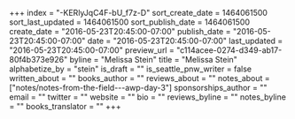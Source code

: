 +++
index = "-KERlyJqC4F-bU_f7z-D"
sort_create_date = 1464061500
sort_last_updated = 1464061500
sort_publish_date = 1464061500
create_date = "2016-05-23T20:45:00-07:00"
publish_date = "2016-05-23T20:45:00-07:00"
date = "2016-05-23T20:45:00-07:00"
last_updated = "2016-05-23T20:45:00-07:00"
preview_url = "c114acee-0274-d349-ab17-80f4b373e926"
byline = "Melissa Stein"
title = "Melissa Stein"
alphabetize_by = "stein"
is_draft = ""
is_seattle_pnw_writer = false
written_about = ""
books_author = ""
reviews_about = ""
notes_about = ["notes/notes-from-the-field---awp-day-3"]
sponsorships_author = ""
email = ""
twitter = ""
website = ""
bio = ""
reviews_byline = ""
notes_byline = ""
books_translator = ""
+++
